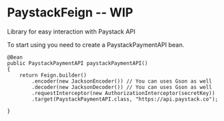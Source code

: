 # PaystackFeign -- WIP

Library for easy interaction with Paystack API

To start using you need to create a PaystackPaymentAPI bean.

    @Bean
    public PaystackPaymentAPI paystackPaymentAPI()
    {
        return Feign.builder()
            .encoder(new JacksonEncoder()) // You can uses Gson as well
            .decoder(new JacksonDecoder()) // You can uses Gson as well
            .requestInterceptor(new AuthorizationInterceptor(secretKey))
            .target(PaystackPaymentAPI.class, "https://api.paystack.co");

    }
